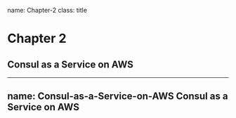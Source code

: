 name: Chapter-2
class: title
# Chapter 2
## Consul as a Service on AWS

---
name: Consul-as-a-Service-on-AWS
Consul as a Service on AWS
-------------------------
